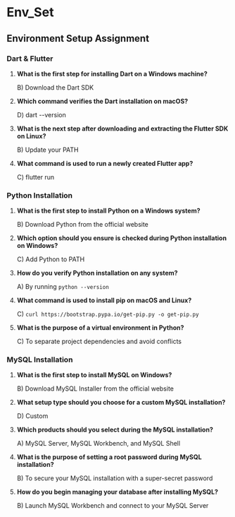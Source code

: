 # Env_Set

## Environment Setup Assignment

### Dart & Flutter

1. **What is the first step for installing Dart on a Windows machine?**

   B) Download the Dart SDK

2. **Which command verifies the Dart installation on macOS?**

   D) dart --version

3. **What is the next step after downloading and extracting the Flutter SDK on Linux?**

   B) Update your PATH

4. **What command is used to run a newly created Flutter app?**

   C) flutter run

### Python Installation

1. **What is the first step to install Python on a Windows system?**

   B) Download Python from the official website

2. **Which option should you ensure is checked during Python installation on Windows?**

   C) Add Python to PATH

3. **How do you verify Python installation on any system?**

   A) By running `python --version`

4. **What command is used to install pip on macOS and Linux?**

   C) `curl https://bootstrap.pypa.io/get-pip.py -o get-pip.py`

5. **What is the purpose of a virtual environment in Python?**

   C) To separate project dependencies and avoid conflicts

### MySQL Installation

1. **What is the first step to install MySQL on Windows?**

   B) Download MySQL Installer from the official website

2. **What setup type should you choose for a custom MySQL installation?**

   D) Custom

3. **Which products should you select during the MySQL installation?**

   A) MySQL Server, MySQL Workbench, and MySQL Shell

4. **What is the purpose of setting a root password during MySQL installation?**

   B) To secure your MySQL installation with a super-secret password

5. **How do you begin managing your database after installing MySQL?**

   B) Launch MySQL Workbench and connect to your MySQL Server
